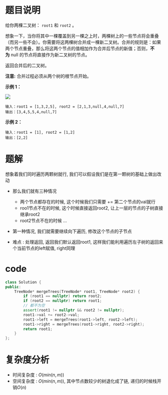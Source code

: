 # 题目说明

给你两棵二叉树： `root1` 和 `root2` 。

想象一下，当你将其中一棵覆盖到另一棵之上时，两棵树上的一些节点将会重叠（而另一些不会）。你需要将这两棵树合并成一棵新二叉树。合并的规则是：如果两个节点重叠，那么将这两个节点的值相加作为合并后节点的新值；否则，**不为** null 的节点将直接作为新二叉树的节点。

返回合并后的二叉树。

**注意:** 合并过程必须从两个树的根节点开始。

**示例 1：**

![](https://assets.leetcode.com/uploads/2021/02/05/merge.jpg)

```
输入：root1 = [1,3,2,5], root2 = [2,1,3,null,4,null,7]
输出：[3,4,5,5,4,null,7]
```

**示例 2：**

```
输入：root1 = [1], root2 = [1,2]
输出：[2,2]
```

# 题解

想象着我们同时遍历两颗树就行, 我们可以假设我们是在第一颗树的基础上做出改动
- 那么我们就有三种情况
    - 两个节点都存在的时候, 这个时候我们只需要 += 第二个节点的val就行 
    - roo1节点不在的时候, 这个时候直接返回root2, 让上一层的节点的子树直接继承root2
    - root2节点不在的时候 ... 
    
- 第一种情况, 我们就需要继续向下遍历, 修改这个节点的子节点

- 难点 : 处理返回, 返回我们默认返回root1, 这样我们能利用遍历左子树的返回来个当前节点的left赋值, right同理

# code

```cpp
class Solution {
public:
    TreeNode* mergeTrees(TreeNode* root1, TreeNode* root2) {
        if (root1 == nullptr) return root2;
        if (root2 == nullptr) return root1;
        // 都不为空
        assert(root1 != nullptr && root2 != nullptr);
        root1->val += root2->val;
        root1->left = mergeTrees(root1->left, root2->left);
        root1->right = mergeTrees(root1->right, root2->right);
        return root1;
    }
};
```

# 复杂度分析

- 时间复杂度 : $O(min(n,m)$)
- 空间复杂度 :  $O(min(n,m))$, 其中节点数较少的树退化成了链, 递归的时候栈开销$O(n)$